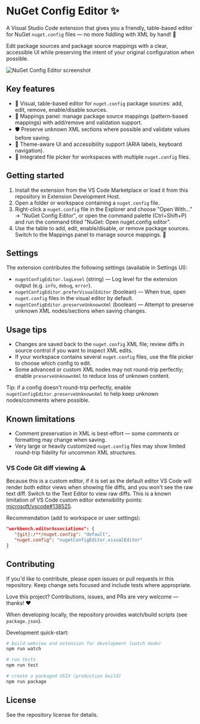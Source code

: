 # NuGet Config Editor ✨

A Visual Studio Code extension that gives you a friendly, table-based editor for NuGet `nuget.config` files — no more fiddling with XML by hand! 🚀

Edit package sources and package source mappings with a clear, accessible UI while preserving the intent of your original configuration when possible.

<img alt="NuGet Config Editor screenshot" src="https://github.com/user-attachments/assets/93f93c73-5a5c-4a19-bbba-90294e81d872" />



## Key features

- 🧾 Visual, table-based editor for `nuget.config` package sources: add, edit, remove, enable/disable sources.
- 🔁 Mappings panel: manage package source mappings (pattern-based mappings) with add/remove and validation support.
- 🛡️ Preserve unknown XML sections where possible and validate values before saving.
- 🎨 Theme-aware UI and accessibility support (ARIA labels, keyboard navigation).
- 📁 Integrated file picker for workspaces with multiple `nuget.config` files.

## Getting started

1. Install the extension from the VS Code Marketplace or load it from this repository in Extension Development Host.
2. Open a folder or workspace containing a `nuget.config` file.
3. Right-click a `nuget.config` file in the Explorer and choose "Open With..." → "NuGet Config Editor", or open the command palette (Ctrl+Shift+P) and run the command titled "NuGet: Open nuget.config editor".
4. Use the table to add, edit, enable/disable, or remove package sources. Switch to the Mappings panel to manage source mappings. 🎉

## Settings

The extension contributes the following settings (available in Settings UI):

- `nugetConfigEditor.logLevel` (string) — Log level for the extension output (e.g. `info`, `debug`, `error`).
- `nugetConfigEditor.preferVisualEditor` (boolean) — When true, open `nuget.config` files in the visual editor by default.
- `nugetConfigEditor.preserveUnknownXml` (boolean) — Attempt to preserve unknown XML nodes/sections when saving changes.


## Usage tips

- Changes are saved back to the `nuget.config` XML file; review diffs in source control if you want to inspect XML edits.
- If your workspace contains several `nuget.config` files, use the file picker to choose which config to edit.
- Some advanced or custom XML nodes may not round-trip perfectly; enable `preserveUnknownXml` to reduce loss of unknown content.

Tip: if a config doesn't round-trip perfectly, enable `nugetConfigEditor.preserveUnknownXml` to help keep unknown nodes/comments where possible.

## Known limitations

- Comment preservation in XML is best-effort — some comments or formatting may change when saving.
- Very large or heavily customized `nuget.config` files may show limited round-trip fidelity for uncommon XML structures.


### VS Code Git diff viewing ⚠️

Because this is a custom editor, if it is set as the default editor VS Code will render both editor views when showing file diffs, and you won't see the raw text diff. Switch to the Text Editor to view raw diffs. This is a known limitation of VS Code custom editor extensibility points: [microsoft/vscode#138525](https://github.com/microsoft/vscode/issues/138525).

Recommendation (add to workspace or user settings):

```json
"workbench.editorAssociations": {
   "{git}:/**/nuget.config": "default",
   "nuget.config": "nugetConfigEditor.visualEditor"
}
```

## Contributing

If you'd like to contribute, please open issues or pull requests in this repository. Keep change sets focused and include tests where appropriate.

Love this project? Contributions, issues, and PRs are very welcome — thanks! ❤️

When developing locally, the repository provides watch/build scripts (see `package.json`).

Development quick-start:

```powershell
# build webview and extension for development (watch mode)
npm run watch

# run tests
npm run test

# create a packaged VSIX (production build)
npm run package
```

## License

See the repository license for details.
